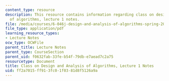 ```yaml
---
content_type: resource
description: This resource contains information regarding class on design and analysis
  of algorithms, lecture 1 notes.
file: /media/courses/6-046j-design-and-analysis-of-algorithms-spring-2015/ff2a7015ff913fc01f0381d8f5126a9a_MIT6_046JS15_lec01.pdf
file_type: application/pdf
learning_resource_types:
- Lecture Notes
ocw_type: OCWFile
parent_title: Lecture Notes
parent_type: CourseSection
parent_uid: f0632fab-33fe-b54f-79db-e7aead7c2a75
resourcetype: Document
title: Class on Design and Analysis of Algorithms, Lecture 1 Notes
uid: ff2a7015-ff91-3fc0-1f03-81d8f5126a9a
---
```

